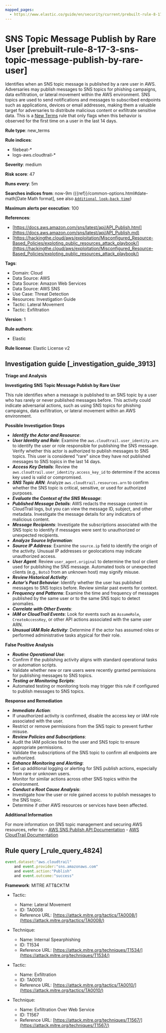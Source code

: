 ```yaml
---
mapped_pages:
  - https://www.elastic.co/guide/en/security/current/prebuilt-rule-8-17-3-sns-topic-message-publish-by-rare-user.html
---
```


# SNS Topic Message Publish by Rare User [prebuilt-rule-8-17-3-sns-topic-message-publish-by-rare-user]

Identifies when an SNS topic message is published by a rare user in AWS. Adversaries may publish messages to SNS topics for phishing campaigns, data exfiltration, or lateral movement within the AWS environment. SNS topics are used to send notifications and messages to subscribed endpoints such as applications, devices or email addresses, making them a valuable target for adversaries to distribute malicious content or exfiltrate sensitive data. This is a [New Terms](docs-content://solutions/security/detect-and-alert/create-detection-rule.md#create-new-terms-rule) rule that only flags when this behavior is observed for the first time on a user in the last 14 days.

**Rule type**: new_terms

**Rule indices**:

* filebeat-*
* logs-aws.cloudtrail-*

**Severity**: medium

**Risk score**: 47

**Runs every**: 5m

**Searches indices from**: now-9m ({{ref}}/common-options.html#date-math[Date Math format], see also [`Additional look-back time`](docs-content://solutions/security/detect-and-alert/create-detection-rule.md#rule-schedule))

**Maximum alerts per execution**: 100

**References**:

* [https://docs.aws.amazon.com/sns/latest/api/API_Publish.html](https://docs.aws.amazon.com/sns/latest/api/API_Publish.md)
* [https://hackingthe.cloud/aws/exploitation/Misconfigured_Resource-Based_Policies/exploting_public_resources_attack_playbook/](https://hackingthe.cloud/aws/exploitation/Misconfigured_Resource-Based_Policies/exploting_public_resources_attack_playbook/)

**Tags**:

* Domain: Cloud
* Data Source: AWS
* Data Source: Amazon Web Services
* Data Source: AWS SNS
* Use Case: Threat Detection
* Resources: Investigation Guide
* Tactic: Lateral Movement
* Tactic: Exfiltration

**Version**: 1

**Rule authors**:

* Elastic

**Rule license**: Elastic License v2

## Investigation guide [_investigation_guide_3913]

**Triage and Analysis**

**Investigating SNS Topic Message Publish by Rare User**

This rule identifies when a message is published to an SNS topic by a user who has rarely or never published messages before. This activity could indicate adversarial actions, such as using SNS topics for phishing campaigns, data exfiltration, or lateral movement within an AWS environment.

**Possible Investigation Steps**

* ***Identify the Actor and Resource***:
* ***User Identity and Role***: Examine the `aws.cloudtrail.user_identity.arn` to identify the user or role responsible for publishing the SNS message. Verify whether this actor is authorized to publish messages to SNS topics. This user is considered "rare" since they have not published messages to SNS topics in the last 14 days.
* ***Access Key Details***: Review the `aws.cloudtrail.user_identity.access_key_id` to determine if the access key used is valid or compromised.
* ***SNS Topic ARN***: Analyze `aws.cloudtrail.resources.arn` to confirm whether the SNS topic is critical, sensitive, or used for authorized purposes.
* ***Evaluate the Context of the SNS Message***:
* ***Published Message Details***: AWS redacts the message content in CloudTrail logs, but you can view the message ID, subject, and other metadata. Investigate the message details for any indicators of malicious content.
* ***Message Recipients***: Investigate the subscriptions associated with the SNS topic to identify if messages were sent to unauthorized or unexpected recipients.
* ***Analyze Source Information***:
* ***Source IP Address***: Examine the `source.ip` field to identify the origin of the activity. Unusual IP addresses or geolocations may indicate unauthorized access.
* ***User Agent***: Review `user_agent.original` to determine the tool or client used for publishing the SNS message. Automated tools or unexpected clients (e.g., `Boto3` from an unknown host) may signify misuse.
* ***Review Historical Activity***:
* ***Actor’s Past Behavior***: Identify whether the user has published messages to SNS topics before. Review similar past events for context.
* ***Frequency and Patterns***: Examine the time and frequency of messages published by the same user or to the same SNS topic to detect anomalies.
* ***Correlate with Other Events***:
* ***IAM or CloudTrail Events***: Look for events such as `AssumeRole`, `CreateAccessKey`, or other API actions associated with the same user ARN.
* ***Unusual IAM Role Activity***: Determine if the actor has assumed roles or performed administrative tasks atypical for their role.

**False Positive Analysis**

* ***Routine Operational Use***:
* Confirm if the publishing activity aligns with standard operational tasks or automation scripts.
* Validate whether new or rare users were recently granted permissions for publishing messages to SNS topics.
* ***Testing or Monitoring Scripts***:
* Automated testing or monitoring tools may trigger this rule if configured to publish messages to SNS topics.

**Response and Remediation**

* ***Immediate Action***:
* If unauthorized activity is confirmed, disable the access key or IAM role associated with the user.
* Restrict or remove permissions from the SNS topic to prevent further misuse.
* ***Review Policies and Subscriptions***:
* Audit the IAM policies tied to the user and SNS topic to ensure appropriate permissions.
* Validate the subscriptions of the SNS topic to confirm all endpoints are authorized.
* ***Enhance Monitoring and Alerting***:
* Set up additional logging or alerting for SNS publish actions, especially from rare or unknown users.
* Monitor for similar actions across other SNS topics within the environment.
* ***Conduct a Root Cause Analysis***:
* Investigate how the user or role gained access to publish messages to the SNS topic.
* Determine if other AWS resources or services have been affected.

**Additional Information**

For more information on SNS topic management and securing AWS resources, refer to: - [AWS SNS Publish API Documentation](https://docs.aws.amazon.com/sns/latest/api/API_Publish.md) - [AWS CloudTrail Documentation](https://docs.aws.amazon.com/awscloudtrail/latest/userguide/cloudtrail-event-reference.md)


## Rule query [_rule_query_4824]

```js
event.dataset:"aws.cloudtrail"
    and event.provider:"sns.amazonaws.com"
    and event.action:"Publish"
    and event.outcome:"success"
```

**Framework**: MITRE ATT&CKTM

* Tactic:

    * Name: Lateral Movement
    * ID: TA0008
    * Reference URL: [https://attack.mitre.org/tactics/TA0008/](https://attack.mitre.org/tactics/TA0008/)

* Technique:

    * Name: Internal Spearphishing
    * ID: T1534
    * Reference URL: [https://attack.mitre.org/techniques/T1534/](https://attack.mitre.org/techniques/T1534/)

* Tactic:

    * Name: Exfiltration
    * ID: TA0010
    * Reference URL: [https://attack.mitre.org/tactics/TA0010/](https://attack.mitre.org/tactics/TA0010/)

* Technique:

    * Name: Exfiltration Over Web Service
    * ID: T1567
    * Reference URL: [https://attack.mitre.org/techniques/T1567/](https://attack.mitre.org/techniques/T1567/)



